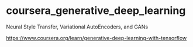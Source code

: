 # coursera_generative_deep_learning

Neural Style Transfer, Variational AutoEncoders, and GANs

https://www.coursera.org/learn/generative-deep-learning-with-tensorflow
